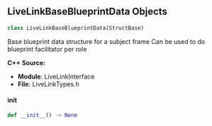## LiveLinkBaseBlueprintData Objects

```python
class LiveLinkBaseBlueprintData(StructBase)
```

Base blueprint data structure for a subject frame
Can be used to do blueprint facilitator per role

**C++ Source:**

- **Module**: LiveLinkInterface
- **File**: LiveLinkTypes.h

<a id="unreal.LiveLinkBaseBlueprintData.__init__"></a>

#### __init__

```python
def __init__() -> None
```

<a id="unreal.LiveLinkBasicBlueprintData"></a>